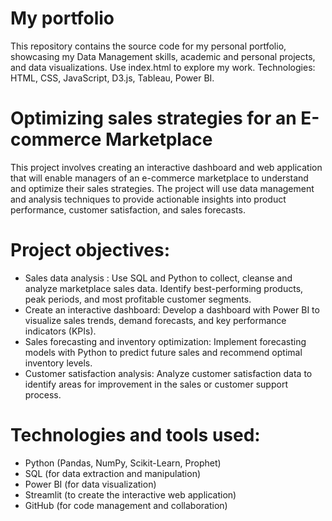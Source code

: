 # My portfolio
This repository contains the source code for my personal portfolio, showcasing my Data Management skills, academic and personal projects, and data visualizations. Use index.html to explore my work. Technologies: HTML, CSS, JavaScript, D3.js, Tableau, Power BI.
# Optimizing sales strategies for an E-commerce Marketplace
This project involves creating an interactive dashboard and web application that will enable managers of an e-commerce marketplace to understand and optimize their sales strategies. The project will use data management and analysis techniques to provide actionable insights into product performance, customer satisfaction, and sales forecasts.
  # Project objectives:
- Sales data analysis : Use SQL and Python to collect, cleanse and analyze marketplace sales data. Identify best-performing products, peak periods, and most profitable customer segments.
- Create an interactive dashboard: Develop a dashboard with Power BI to visualize sales trends, demand forecasts, and key performance indicators (KPIs).
- Sales forecasting and inventory optimization: Implement forecasting models with Python to predict future sales and recommend optimal inventory levels.
- Customer satisfaction analysis: Analyze customer satisfaction data to identify areas for improvement in the sales or customer support process.
# Technologies and tools used:
- Python (Pandas, NumPy, Scikit-Learn, Prophet)
- SQL (for data extraction and manipulation)
- Power BI (for data visualization)
- Streamlit (to create the interactive web application)
- GitHub (for code management and collaboration)
  
